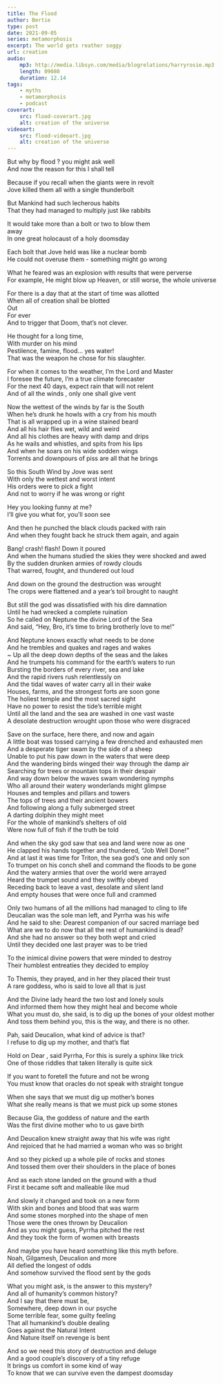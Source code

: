 ```yaml
---
title: The Flood
author: Bertie
type: post
date: 2021-09-05
series: metamorphosis
excerpt: The world gets reather soggy
url: creation
audio:
    mp3: http://media.libsyn.com/media/blogrelations/harryrosie.mp3
    length: 09080
    duration: 12.14
tags: 
    - myths
    - metamorphosis
    - podcast
coverart:
    src: flood-coverart.jpg
    alt: creation of the universe
videoart: 
    src: flood-videoart.jpg
    alt: creation of the universe
---
```


But why by flood ? you might ask well  
And now the reason for this I shall tell   

Because if you recall when the giants were in revolt    
Jove killed them all with a single thunderbolt  

But Mankind had such lecherous habits  
That they had managed to multiply just like rabbits  

It would take more than a bolt or two to blow them  
away  
In one great holocaust of a holy doomsday  


Each bolt that Jove held was like a nuclear bomb  
He could not overuse them -  something might go wrong   

What he feared was an explosion with results that were perverse  
For example, He might blow up Heaven, or still worse, the whole universe   

For there is a day that at the start of time was allotted  
When all of creation shall be blotted   
Out    
For ever  
And to trigger that Doom, that’s not clever.    

 
He thought for a long time,   
With murder on his mind  
Pestilence, famine, flood… yes water!  
That was the weapon he chose for his slaughter.   

For when it comes to the weather, I’m the Lord and Master  
I foresee the future,  I’m a true climate forecaster   
For the next 40 days,  expect rain that will not relent  
And of all the winds , only one shall  give vent  


Now the wettest of the winds by far is the South  
When he’s drunk he howls with a cry from his mouth  
That is all wrapped up in a wine stained beard  
And all his hair flies wet, wild and weird  
And all  his clothes are  heavy with damp and drips  
As he wails and whistles, and spits from his lips  
And when he soars on his wide sodden wings  
Torrents and downpours of piss are all that he brings  

So this South Wind by Jove was sent  
With only the wettest and worst intent  
His orders were to pick a fight  
And not to worry if he was wrong or right  

Hey you looking funny at me?  
I’ll give you what for, you’ll soon see  

And then he punched  the black clouds packed with rain  
And when they fought back he struck them again, and again  

Bang!  crash!  flash!  Down it poured   
And when  the humans studied the skies they were shocked and awed   
By the sudden drunken  armies of rowdy clouds   
That warred, fought, and thundered out loud  

And down on the ground the destruction was wrought  
The crops were flattened and a year’s toil brought to naught  

But still the god was dissatisfied with his dire damnation  
Until he had wrecked a complete ruination  
So he called on Neptune the divine Lord of the Sea  
And said, “Hey, Bro, it’s time to bring brotherly love to me!”  

And Neptune knows exactly what needs to be done  
And he trembles and quakes and rages and wakes  
~ Up all the deep down depths of the seas and the lakes  
And he trumpets his command for the earth’s waters to run  
Bursting the borders of every  river, sea and lake  
And the rapid rivers rush relentlessly on  
And the tidal waves of water carry all in their wake  
Houses, farms, and the strongest forts are soon gone  
The holiest temple and the most sacred sight  
Have no power to resist the tide’s terrible might  
Until all the land and the sea are washed in one vast waste  
A desolate destruction wrought upon those who were disgraced  

Save on the surface,  here there,  and now and again  
A little boat was tossed carrying a few drenched and exhausted men  
And a desperate tiger swam by the side of a sheep  
Unable to put his paw down in the waters that were deep  
And the wandering birds winged their way through the damp air  
Searching for trees or mountain tops in their despair  
And way down below the waves swam wondering nymphs  
Who all around their watery wonderlands might glimpse   
Houses and temples and pillars and towers  
The tops of trees and their ancient bowers   
And following along a fully submerged street  
A darting dolphin they might meet   
For the whole of mankind’s shelters of old  
Were now full of fish if the truth be told  

And when the sky god saw that sea and land were now as one  
He clapped his hands together and thundered, “Job Well Done!”  
And at last it was time for Triton,  the sea god’s one and only son  
To trumpet on his conch shell and command the floods to be gone  
And the watery armies that over the world were arrayed  
Heard the trumpet sound and they swiftly obeyed  
Receding back to leave a vast, desolate and silent land  
And empty houses that were once full and crammed  

Only two humans of all the millions had managed to cling to life  
Deucalian was the sole man left, and Pyrrha was his wife  
And he said to she: Dearest companion of our sacred marriage bed  
What are we to do now that all the rest of humankind is dead?  
And she had no answer so they both wept and cried  
Until they decided one last prayer was to be tried  

To the inimical divine powers that were minded to destroy  
Their humblest entreaties they decided to employ  

To Themis, they prayed, and in her they placed their trust  
A rare goddess, who is said to love all that is just  

And the Divine lady heard the two lost and lonely souls   
And informed them how they might heal and become whole   
What you must do, she said, is to dig up the bones of your oldest mother  
And toss them behind you, this is the way, and there is no other.  

Pah, said Deucalion, what kind of advice is that?  
I refuse to dig up my  mother, and that’s flat  

Hold on Dear , said Pyrrha,  For this is surely a sphinx like trick  
One of those riddles that taken literally is quite sick  

If you want to foretell the future and not be wrong  
You must know that oracles do not speak with straight tongue  

When she says that we must dig up mother’s bones  
What she really means is that we must pick up some stones  

Because Gia, the goddess of nature and the earth  
Was the first divine mother who to us gave birth  

And Deucalion knew straight away that his wife was right  
And rejoiced that he had married a woman who was so bright  

And so they picked up a whole pile of  rocks and stones  
And tossed them over their shoulders in the place of bones  

And as each stone landed on the ground with a thud  
First it became soft and malleable like mud  

And slowly it changed and took on a new form  
With skin and bones and blood that was warm  
And some stones morphed into the shape of  men  
Those were the ones  thrown by Deucalion  
And as you might guess, Pyrrha pitched the rest  
And they  took the form of women with breasts  

And maybe you have heard something like this myth before.   
Noah, Gilgamesh, Deucalion  and more  
All defied the longest of odds  
And somehow survived the flood sent by the gods  

What you might ask, is the answer to this mystery?  
And all of humanity’s common history?  
And I say that there must be,   
Somewhere, deep down in our psyche  
Some terrible fear, some guilty feeling  
That all humankind’s double dealing  
Goes against  the Natural Intent  
And Nature itself on revenge is bent  

And so we need this story of destruction and deluge   
And a good couple’s discovery of a tiny refuge  
It brings us comfort in some kind of way  
To know that we can survive even the dampest doomsday  



